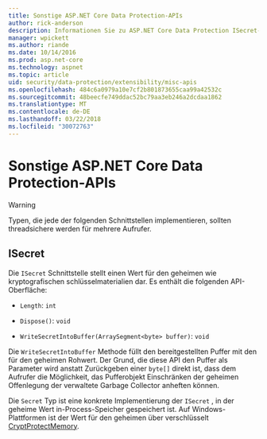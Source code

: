 ```yaml
---
title: Sonstige ASP.NET Core Data Protection-APIs
author: rick-anderson
description: Informationen Sie zu ASP.NET Core Data Protection ISecret-Schnittstelle.
manager: wpickett
ms.author: riande
ms.date: 10/14/2016
ms.prod: asp.net-core
ms.technology: aspnet
ms.topic: article
uid: security/data-protection/extensibility/misc-apis
ms.openlocfilehash: 484c6a0979a10e7cf2b801873655caa99a42532c
ms.sourcegitcommit: 48beecfe749ddac52bc79aa3eb246a2dcdaa1862
ms.translationtype: MT
ms.contentlocale: de-DE
ms.lasthandoff: 03/22/2018
ms.locfileid: "30072763"
---
```

# <a name="miscellaneous-aspnet-core-data-protection-apis"></a>Sonstige ASP.NET Core Data Protection-APIs

<a name="data-protection-extensibility-mics-apis"></a>

>[!WARNING]
> Typen, die jede der folgenden Schnittstellen implementieren, sollten threadsichere werden für mehrere Aufrufer.

## <a name="isecret"></a>ISecret

Die `ISecret` Schnittstelle stellt einen Wert für den geheimen wie kryptografischen schlüsselmaterialien dar. Es enthält die folgenden API-Oberfläche:

* `Length`: `int`

* `Dispose()`: `void`

* `WriteSecretIntoBuffer(ArraySegment<byte> buffer)`: `void`

Die `WriteSecretIntoBuffer` Methode füllt den bereitgestellten Puffer mit den für den geheimen Rohwert. Der Grund, die diese API den Puffer als Parameter wird anstatt Zurückgeben einer `byte[]` direkt ist, dass dem Aufrufer die Möglichkeit, das Pufferobjekt Einschränken der geheimen Offenlegung der verwaltete Garbage Collector anheften können.

Die `Secret` Typ ist eine konkrete Implementierung der `ISecret` , in der geheime Wert in-Process-Speicher gespeichert ist. Auf Windows-Plattformen ist der Wert für den geheimen über verschlüsselt [CryptProtectMemory](https://msdn.microsoft.com/library/windows/desktop/aa380262(v=vs.85).aspx).
